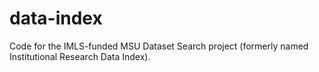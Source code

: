 # data-index
Code for the IMLS-funded MSU Dataset Search project (formerly named Institutional Research Data Index).
